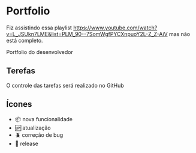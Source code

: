 # Portfolio

Fiz assistindo essa playlist https://www.youtube.com/watch?v=L_JSUkn7LME&list=PLM_90--7SomWgfPYCXnpuoY2L-Z_Z-AiV mas não está completo.

Portfolio do desenvolvedor

## Terefas

O controle das tarefas será realizado no GitHub

## Ícones

- :package: nova funcionalidade
- :up: atualização
- :beetle: correção de bug
- :checkered_flag: release
